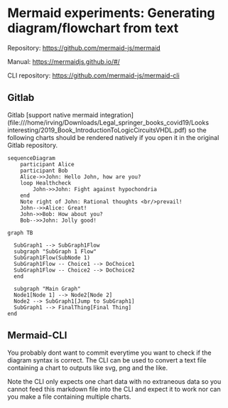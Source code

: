 # Mermaid experiments: Generating diagram/flowchart from text

Repository: https://github.com/mermaid-js/mermaid

Manual: https://mermaidjs.github.io/#/

CLI repository: https://github.com/mermaid-js/mermaid-cli

## Gitlab

Gitlab [support native mermaid integration](file:///home/irving/Downloads/Legal_springer_books_covid19/Looks interesting/2019_Book_IntroductionToLogicCircuitsVHDL.pdf)
so the following charts should be rendered natively if you open it in the original Gitlab repository.

```mermaid
sequenceDiagram
    participant Alice
    participant Bob
    Alice->>John: Hello John, how are you?
    loop Healthcheck
        John->>John: Fight against hypochondria
    end
    Note right of John: Rational thoughts <br/>prevail!
    John-->>Alice: Great!
    John->>Bob: How about you?
    Bob-->>John: Jolly good!
```

```mermaid
graph TB

  SubGraph1 --> SubGraph1Flow
  subgraph "SubGraph 1 Flow"
  SubGraph1Flow(SubNode 1)
  SubGraph1Flow -- Choice1 --> DoChoice1
  SubGraph1Flow -- Choice2 --> DoChoice2
  end

  subgraph "Main Graph"
  Node1[Node 1] --> Node2[Node 2]
  Node2 --> SubGraph1[Jump to SubGraph1]
  SubGraph1 --> FinalThing[Final Thing]
end
```

## Mermaid-CLI

You probably dont want to commit everytime you want to check if the diagram syntax is correct.
The CLI can be used to convert a text file containing a chart to outputs like svg, png and the like.

Note the CLI only expects one chart data with no extraneous data
so you cannot feed this markdown file into the CLI and expect it to work
nor can you make a file containing multiple charts.
